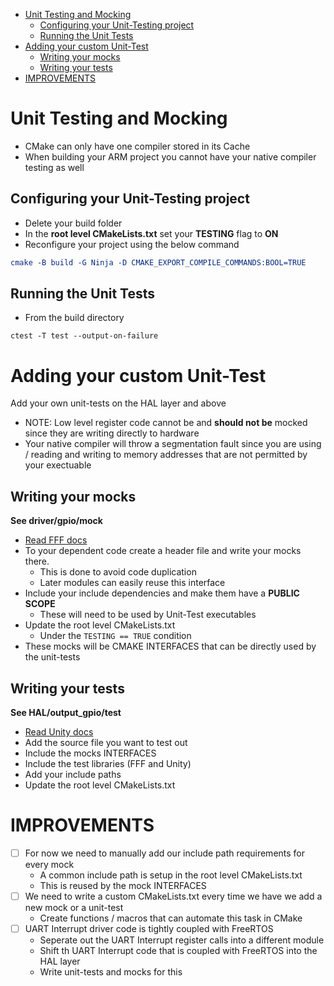 - [Unit Testing and Mocking](#unit-testing-and-mocking)
  - [Configuring your Unit-Testing project](#configuring-your-unit-testing-project)
  - [Running the Unit Tests](#running-the-unit-tests)
- [Adding your custom Unit-Test](#adding-your-custom-unit-test)
  - [Writing your mocks](#writing-your-mocks)
  - [Writing your tests](#writing-your-tests)
- [IMPROVEMENTS](#improvements)

# Unit Testing and Mocking

- CMake can only have one compiler stored in its Cache
- When building your ARM project you cannot have your native compiler testing as well


## Configuring your Unit-Testing project

- Delete your build folder
- In the **root level CMakeLists.txt** set your **TESTING** flag to **ON**
- Reconfigure your project using the below command

```cmake
cmake -B build -G Ninja -D CMAKE_EXPORT_COMPILE_COMMANDS:BOOL=TRUE
```

## Running the Unit Tests

- From the build directory
```
ctest -T test --output-on-failure
```

# Adding your custom Unit-Test

Add your own unit-tests on the HAL layer and above

- NOTE: Low level register code cannot be and **should not be** mocked since they are writing directly to hardware
- Your native compiler will throw a segmentation fault since you are using / reading and writing to memory addresses that are not permitted by your exectuable

## Writing your mocks

**See driver/gpio/mock**

- [Read FFF docs](https://github.com/meekrosoft/fff)
- To your dependent code create a header file and write your mocks there.
  - This is done to avoid code duplication
  - Later modules can easily reuse this interface
- Include your include dependencies and make them have a **PUBLIC SCOPE**
  - These will need to be used by Unit-Test executables
- Update the root level CMakeLists.txt
  - Under the `TESTING == TRUE` condition
- These mocks will be CMAKE INTERFACES that can be directly used by the unit-tests

## Writing your tests

**See HAL/output_gpio/test**

- [Read Unity docs](https://github.com/ThrowTheSwitch/Unity)
- Add the source file you want to test out
- Include the mocks INTERFACES
- Include the test libraries (FFF and Unity)
- Add your include paths
- Update the root level CMakeLists.txt

# IMPROVEMENTS

- [ ] For now we need to manually add our include path requirements for every mock
  - A common include path is setup in the root level CMakeLists.txt
  - This is reused by the mock INTERFACES
- [ ] We need to write a custom CMakeLists.txt every time we have we add a new mock or a unit-test
  - Create functions / macros that can automate this task in CMake
- [ ] UART Interrupt driver code is tightly coupled with FreeRTOS
  - Seperate out the UART Interrupt register calls into a different module
  - Shift th UART Interrupt code that is coupled with FreeRTOS into the HAL layer
  - Write unit-tests and mocks for this
